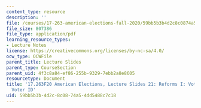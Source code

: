 ```yaml
---
content_type: resource
description: ''
file: /courses/17-263-american-elections-fall-2020/59bb5b3b4d2c8c0874a54dd5488c7c18_MIT17_263F20_Lec21.pdf
file_size: 807386
file_type: application/pdf
learning_resource_types:
- Lecture Notes
license: https://creativecommons.org/licenses/by-nc-sa/4.0/
ocw_type: OCWFile
parent_title: Lecture Slides
parent_type: CourseSection
parent_uid: 4f3c8a84-ef86-255b-9329-7ebb2a8e8605
resourcetype: Document
title: '17.263F20 American Elections, Lecture Slides 21: Reforms I: Voter Fraud and
  Voter ID'
uid: 59bb5b3b-4d2c-8c08-74a5-4dd5488c7c18
---
```

